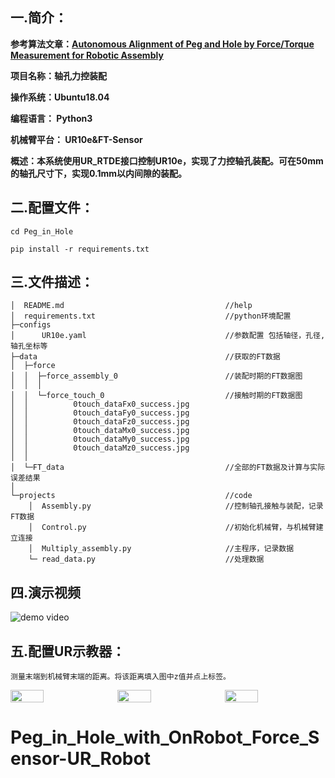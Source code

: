 ## **一.简介：**
**参考算法文章：[Autonomous Alignment of Peg and Hole by Force/Torque Measurement for Robotic Assembly](http://wjchen84.github.io/publications/C2016_CASE_PH.pdf)**

**项目名称：轴孔力控装配**

**操作系统：Ubuntu18.04**

**编程语言： Python3**

**机械臂平台： UR10e&FT-Sensor** 

**概述：本系统使用UR_RTDE接口控制UR10e，实现了力控轴孔装配。可在50mm的轴孔尺寸下，实现0.1mm以内间隙的装配。**

## **二.配置文件：**

    cd Peg_in_Hole

    pip install -r requirements.txt

## **三.文件描述：**
    │  README.md                                    //help
    │  requirements.txt                             //python环境配置
    ├─configs
    │      UR10e.yaml                               //参数配置 包括轴径，孔径,轴孔坐标等
    ├─data                                          //获取的FT数据
    │  ├─force
    │  │  ├─force_assembly_0                        //装配时期的FT数据图
    │  │  │      
    │  │  └─force_touch_0                           //接触时期的FT数据图
    │  │          0touch_dataFx0_success.jpg
    │  │          0touch_dataFy0_success.jpg
    │  │          0touch_dataFz0_success.jpg
    │  │          0touch_dataMx0_success.jpg
    │  │          0touch_dataMy0_success.jpg
    │  │          0touch_dataMz0_success.jpg
    │  │          
    │  └─FT_data                                    //全部的FT数据及计算与实际误差结果
    │          
    └─projects                                      //code
        │  Assembly.py                              //控制轴孔接触与装配，记录FT数据
        │  Control.py                               //初始化机械臂，与机械臂建立连接
        │  Multiply_assembly.py                     //主程序，记录数据
        └─ read_data.py                             //处理数据
        
## **四.演示视频**
![demo video](https://youtu.be/v5WuBuBptk0/0.jpg)

## **五.配置UR示教器：**
    测量末端到机械臂末端的距离。将该距离填入图中z值并点上标签。

<div style="display:flex;">
    <img src="./configs/Image_guide1.jpeg" width="33%" style="margin-right:10px;">
    <img src="./configs/Image_guide2.jpeg" width="33%" style="margin-right:10px;">
<img src="./configs/Image_guide3.jpeg" width="33%">
</div>

# Peg_in_Hole_with_OnRobot_Force_Sensor-UR_Robot
